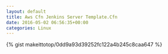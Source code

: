 ```yaml
---
layout: default                                                                                                              
title: Aws Cfn Jenkins Server Template.Cfn                                                                                                                       
date: 2016-05-02 06:56:35+00:00                                                                                                                        
categories: Linux                                                                                                                
---                                                                                                                              
```


{% gist makeittotop/0dd9a93d39252fc122a4b245c8caa647 %}                                                                                                           

